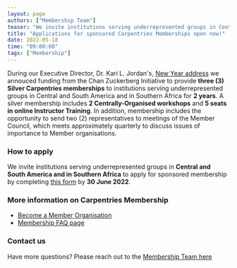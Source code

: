 ```yaml
---
layout: page
authors: ["Membership Team"]
teaser: "We invite institutions serving underrepresented groups in Central and South America and in Southern Africa to apply for sponsored membership."
title: "Applications for sponsored Carpentries Memberships open now!"
date: 2022-05-18
time: "09:00:00"
tags: ["Membership"]
---
```


During our Executive Director, Dr. Kari L. Jordan's, [New Year address](https://carpentries.org/blog/2022/01/executive-director-new-years-message/) we annouced funding
from the Chan Zuckerberg Initiative to provide **three (3) Silver Carpentries memberships** to institutions serving underrepresented groups in Central and South
America and in Southern Africa for **2 years**. A silver membership includes **2 Centrally-Organised workshops** and **5 seats in online Instructor Training**.
In addition, membership includes the opportunity to send two (2) representatives to meetings of the Member Council, which meets approximately quarterly to discuss issues
of importance to Member organisations.

### How to apply

We invite institutions serving underrepresented groups in **Central and South America and in Southern Africa** to apply for sponsored membership by completing [this form](https://carpentries.typeform.com/to/lZat2eO5?typeform-source=carpentries.org) by **30 June 2022**.

### More information on Carpentries Membership

- [Become a Member Organisation](https://carpentries.org/membership/)
- [Membership FAQ page](https://carpentries.org/member_faq/)

### Contact us

Have more questions? Please reach out to the [Membership Team here](mailto:membership@carpentries.org)
